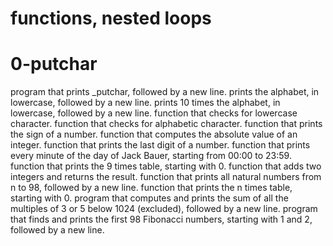 # functions, nested loops
# 0-putchar
program that prints _putchar, followed by a new line.
prints the alphabet, in lowercase, followed by a new line.
prints 10 times the alphabet, in lowercase, followed by a new line.
function that checks for lowercase character.
function that checks for alphabetic character.
function that prints the sign of a number.
function that computes the absolute value of an integer.
function that prints the last digit of a number.
function that prints every minute of the day of Jack Bauer, starting from 00:00 to 23:59.
function that prints the 9 times table, starting with 0.
function that adds two integers and returns the result.
function that prints all natural numbers from n to 98, followed by a new line.
function that prints the n times table, starting with 0.
program that computes and prints the sum of all the multiples of 3 or 5 below 1024 (excluded), followed by a new line.
program that finds and prints the first 98 Fibonacci numbers, starting with 1 and 2, followed by a new line.

